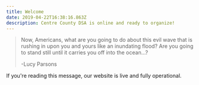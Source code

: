```yaml
---
title: Welcome
date: 2019-04-22T16:38:16.863Z
description: Centre County DSA is online and ready to organize!
---
```

> Now, Americans, what are you going to do about this evil wave that is rushing in upon you and yours like an inundating flood? Are you going to stand still until it carries you off into the ocean...?
>
> \-Lucy Parsons

If you're reading this message, our website is live and fully operational.
